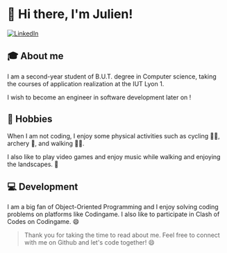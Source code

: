 # 👋 Hi there, I'm Julien!

[![LinkedIn](https://img.shields.io/badge/LinkedIn-blue?logo=linkedin&style=flat-square&link=https://www.linkedin.com/in/julien-linget/)](https://www.linkedin.com/in/julien-linget/)


## 🎓 About me
I am a second-year student of B.U.T. degree in Computer science, taking the courses of application realization at the IUT Lyon 1.

I wish to become an engineer in software development later on !

## 🚴 Hobbies
When I am not coding, I enjoy some physical activities such as cycling 🚴‍♂️, archery 🏹, and walking 🚶‍♂️.

I also like to play video games and enjoy music while walking and enjoying the landscapes. 🎵

## 💻 Development
I am a big fan of Object-Oriented Programming and I enjoy solving coding problems on platforms like Codingame. I also like to participate in Clash of Codes on Codingame. 😄

>Thank you for taking the time to read about me. Feel free to connect with me on Github and let's code together! 😄


